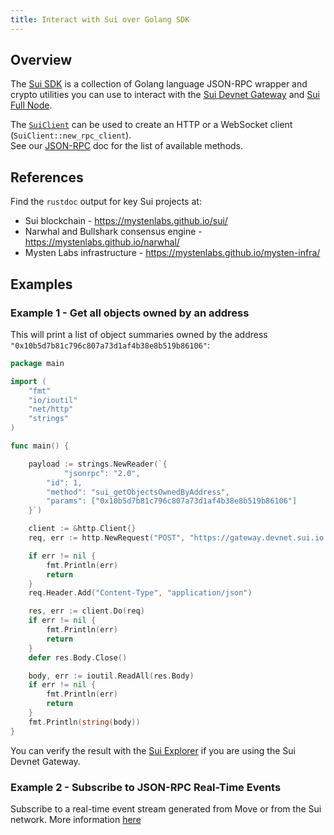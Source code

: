 ```yaml
---
title: Interact with Sui over Golang SDK
---
```


## Overview
The [Sui SDK](https://github.com/MystenLabs/sui/tree/main/crates/sui-sdk) is a collection of Golang language JSON-RPC wrapper and crypto utilities you can use to interact with the [Sui Devnet Gateway](../build/devnet.md) and [Sui Full Node](fullnode.md).

The [`SuiClient`](cli-client.md) can be used to create an HTTP or a WebSocket client (`SuiClient::new_rpc_client`).  
See our [JSON-RPC](json-rpc.md#sui-json-rpc-methods) doc for the list of available methods.

## References

Find the `rustdoc` output for key Sui projects at:

* Sui blockchain - https://mystenlabs.github.io/sui/
* Narwhal and Bullshark consensus engine - https://mystenlabs.github.io/narwhal/
* Mysten Labs infrastructure - https://mystenlabs.github.io/mysten-infra/

## Examples

### Example 1 - Get all objects owned by an address

This will print a list of object summaries owned by the address `"0x10b5d7b81c796c807a73d1af4b38e8b519b86106"`:

```go
package main

import (
	"fmt"
	"io/ioutil"
	"net/http"
	"strings"
)

func main() {

	payload := strings.NewReader(`{
    		"jsonrpc": "2.0", 
		"id": 1, 
		"method": "sui_getObjectsOwnedByAddress", 
		"params": ["0x10b5d7b81c796c807a73d1af4b38e8b519b86106"]
	}`)

	client := &http.Client{}
	req, err := http.NewRequest("POST", "https://gateway.devnet.sui.io:443", payload)

	if err != nil {
		fmt.Println(err)
		return
	}
	req.Header.Add("Content-Type", "application/json")

	res, err := client.Do(req)
	if err != nil {
		fmt.Println(err)
		return
	}
	defer res.Body.Close()

	body, err := ioutil.ReadAll(res.Body)
	if err != nil {
		fmt.Println(err)
		return
	}
	fmt.Println(string(body))
}
```

You can verify the result with the [Sui Explorer](https://explorer.devnet.sui.io/) if you are using the Sui Devnet Gateway.

### Example 2 - Subscribe to JSON-RPC Real-Time Events

Subscribe to a real-time event stream generated from Move or from the Sui network. More information [here](https://docs.sui.io/devnet/build/pubsub)
